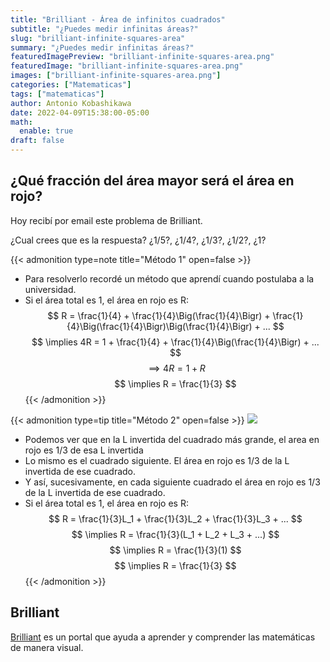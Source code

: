 ```yaml
---
title: "Brilliant - Área de infinitos cuadrados"
subtitle: "¿Puedes medir infinitas áreas?"
slug: "brilliant-infinite-squares-area"
summary: "¿Puedes medir infinitas áreas?"
featuredImagePreview: "brilliant-infinite-squares-area.png"
featuredImage: "brilliant-infinite-squares-area.png"
images: ["brilliant-infinite-squares-area.png"]
categories: ["Matematicas"]
tags: ["matematicas"]
author: Antonio Kobashikawa
date: 2022-04-09T15:38:00-05:00
math:
  enable: true
draft: false
---
```


## ¿Qué fracción del área mayor será el área en rojo?

Hoy recibí por email este problema de Brilliant.

¿Cual crees que es la respuesta? ¿1/5?, ¿1/4?, ¿1/3?, ¿1/2?, ¿1?

{{< admonition type=note title="Método 1" open=false >}}
  - Para resolverlo recordé un método que aprendí cuando postulaba a la universidad.
  - Si el área total es 1, el área en rojo es R:
    $$ R = \frac{1}{4} + \frac{1}{4}\Big(\frac{1}{4}\Bigr) + \frac{1}{4}\Big(\frac{1}{4}\Bigr)\Big(\frac{1}{4}\Bigr) + ... $$
    $$ \implies 4R = 1 + \frac{1}{4} + \frac{1}{4}\Big(\frac{1}{4}\Bigr) + ... $$
    $$ \implies 4R = 1 + R $$
    $$ \implies R = \frac{1}{3} $$
{{< /admonition >}}

{{< admonition type=tip title="Método 2" open=false >}}
  ![](brilliant-infinite-squares-area-solving.png)
  - Podemos ver que en la L invertida del cuadrado más grande, el area en rojo es 1/3 de esa L invertida
  - Lo mismo es el cuadrado siguiente. El área en rojo es 1/3 de la L invertida de ese cuadrado.
  - Y así, sucesivamente, en cada siguiente cuadrado  el área en rojo es 1/3 de la L invertida de ese cuadrado.
  - Si el área total es 1, el área en rojo es R:
    $$ R = \frac{1}{3}L_1 + \frac{1}{3}L_2 + \frac{1}{3}L_3 + ... $$
    $$ \implies R = \frac{1}{3}(L_1 + L_2 + L_3 + ...) $$
    $$ \implies R = \frac{1}{3}(1) $$
    $$ \implies R = \frac{1}{3} $$
{{< /admonition >}}

## Brilliant

[Brilliant](https://brilliant.org/) es un portal que ayuda a aprender y comprender las matemáticas de manera visual.